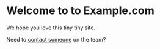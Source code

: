 # Welcome to to Example.com

We hope you love this tiny tiny site.

Need to [contact someone](contact.html) on the team?
